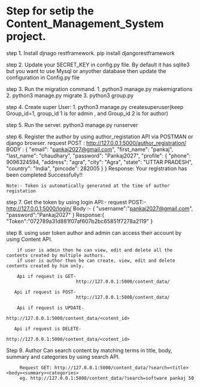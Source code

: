 # Step for setip the Content_Management_System project.

step 1. Install djnago restframework.
         pip install djangorestframework

step 2. Update your SECRET_KEY in config.py file.
        By default it has sqlite3 but you want to use Mysql or anyother database then update the configuration in Config.py file
        
step 3. Run the migration command.
        1. python3 manage.py makemigrations
        2. python3 manage.py migrate
        3. python3 group.py

step 4. Create super User:
        1. python3 manage.py createsuperuser(keep Group_id=1, group_id 1 is for admin , and Group_id 2 is for author)
        
step 5. Run the server.
        python3 manage.py runserver
        
step 6. Register the author by using author_registation API via POSTMAN or django browser.
       request POST : http://127.0.0.1:5000/author_registration/
       BODY :   {
                  "email": "pankaj2027@gmail.com",
                  "first_name": "pankaj",
                  "last_name": "chaudhary",
                  "password": "Pankaj2027",
                  "profile": {
                      "phone": 9096324594,
                      "address": "agra",
                      "city": "Agra",
                      "state": "UTTAR PRADESH",
                      "country": "India",
                      "pincode": 282005
                  }
              }
        Response: Your registration has been completed Successfully!!
        
    Note:- Token is automatically generated at the time of author registation 
    
step 7. Get the token by using login API:-
        request POST:- http://127.0.0.1:5000/login/
        Body :- {
                  "username":"pankaj2027@gmail.com",
                  "password":"Pankaj2027"
                  }
        Response:{
                  "Token":"072789a31d881f07af607b2bc65851f7278a2119"
                  }
                
step 8. using user token author and admin can access their account by using Content API.

        if user is admin then he can view, edit and delete all the contents created by multiple authors.
        if user is author then he can create, view, edit and delete contents created by him only.
        
        Api if request is GET-
                              http://127.0.0.1:5000/content_data/
                              
       Api if request is POST-
                              http://127.0.0.1:5000/content_data/
                              
        Api if request is UPDATE- 
                              http://127.0.0.1:5000/content_data/<cotent_id>
                              
       Api if request is DELETE- 
                              http://127.0.0.1:5000/content_data/<cotent_id>
                              
  Step 9. Author Can search content by matching terms in title, body, summary and categories by using search API.
  
         Request GET: http://127.0.0.1:5000/content_data/?search=<title><body><summary><categories>
         eg. http://127.0.0.1:5000/content_data/?search=software pankaj 50
        
         
